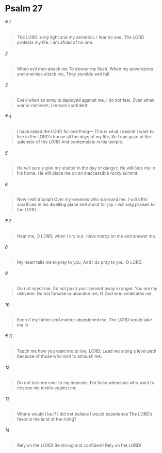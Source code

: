 # Psalm 27
###### ¶ 1
> The LORD is my light and my salvation.
> I fear no one.
> The LORD protects my life.
> I am afraid of no one.
###### 2
> When evil men attack me
> To devour my flesh,
> When my adversaries and enemies attack me,
> They stumble and fall.
###### 3
> Even when an army is deployed against me,
> I do not fear.
> Even when war is imminent,
> I remain confident.
###### ¶ 4
> I have asked the LORD for one thing—
> This is what I desire!
> I want to live in the LORD’s house all the days of my life,
> So I can gaze at the splendor of the LORD
> And contemplate in his temple.
###### 5
> He will surely give me shelter in the day of danger;
> He will hide me in his home.
> He will place me on an inaccessible rocky summit.
###### 6
> Now I will triumph
> Over my enemies who surround me.
> I will offer sacrifices in his dwelling place and shout for joy.
> I will sing praises to the LORD.
###### ¶ 7
> Hear me, O LORD, when I cry out.
> Have mercy on me and answer me.
###### 8
> My heart tells me to pray to you,
> And I do pray to you, O LORD.
###### 9
> Do not reject me.
> Do not push your servant away in anger.
> You are my deliverer.
> Do not forsake or abandon me,
> O God who vindicates me.
###### 10
> Even if my father and mother abandoned me,
> The LORD would take me in.
###### ¶ 11
> Teach me how you want me to live, LORD;
> Lead me along a level path because of those who wait to ambush me.
###### 12
> Do not turn me over to my enemies,
> For false witnesses who want to destroy me testify against me.
###### 13
> Where would I be if I did not believe I would experience
> The LORD’s favor in the land of the living?
###### 14
> Rely on the LORD!
> Be strong and confident!
> Rely on the LORD!
